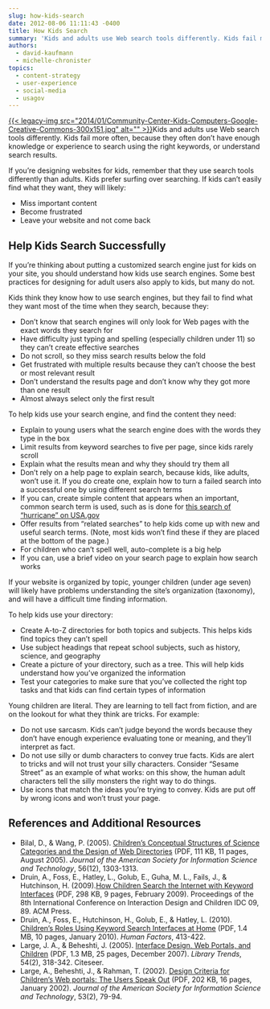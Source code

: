 ```yaml
---
slug: how-kids-search
date: 2012-08-06 11:11:43 -0400
title: How Kids Search
summary: 'Kids and adults use Web search tools differently. Kids fail more often, because they often don’t have enough knowledge or experience to search using the right keywords, or understand search results. If you’re designing websites for kids, remember that they use search tools differently than adults. Kids prefer surfing over searching.'
authors:
  - david-kaufmann
  - michelle-chronister
topics:
  - content-strategy
  - user-experience
  - social-media
  - usagov
---
```


[{{< legacy-img src="2014/01/Community-Center-Kids-Computers-Google-Creative-Commons-300x151.jpg" alt="" >}}](https://s3.amazonaws.com/digitalgov/_legacy-img/2014/01/Community-Center-Kids-Computers-Google-Creative-Commons-300x151.jpg)Kids and adults use Web search tools differently. Kids fail more often, because they often don’t have enough knowledge or experience to search using the right keywords, or understand search results.
  
If you’re designing websites for kids, remember that they use search tools differently than adults. Kids prefer surfing over searching. If kids can’t easily find what they want, they will likely:

  * Miss important content
  * Become frustrated
  * Leave your website and not come back

## Help Kids Search Successfully

If you’re thinking about putting a customized search engine just for kids on your site, you should understand how kids use search engines. Some best practices for designing for adult users also apply to kids, but many do not.

Kids think they know how to use search engines, but they fail to find what they want most of the time when they search, because they:

  * Don’t know that search engines will only look for Web pages with the exact words they search for
  * Have difficulty just typing and spelling (especially children under 11) so they can’t create effective searches
  * Do not scroll, so they miss search results below the fold
  * Get frustrated with multiple results because they can’t choose the best or most relevant result
  * Don’t understand the results page and don’t know why they got more than one result
  * Almost always select only the first result

To help kids use your search engine, and find the content they need:

  * Explain to young users what the search engine does with the words they type in the box
  * Limit results from keyword searches to five per page, since kids rarely scroll
  * Explain what the results mean and why they should try them all
  * Don’t rely on a help page to explain search, because kids, like adults, won’t use it. If you do create one, explain how to turn a failed search into a successful one by using different search terms
  * If you can, create simple content that appears when an important, common search term is used, such as is done for [this search of “hurricane” on USA.gov](http://search.usa.gov/search?utf8=%E2%9C%93&sc=0&query=hurricane&m=false&affiliate=usagov&filter=moderate&commit=Search)
  * Offer results from “related searches” to help kids come up with new and useful search terms. (Note, most kids won’t find these if they are placed at the bottom of the page.)
  * For children who can’t spell well, auto-complete is a big help
  * If you can, use a brief video on your search page to explain how search works

If your website is organized by topic, younger children (under age seven) will likely have problems understanding the site’s organization (taxonomy), and will have a difficult time finding information.

To help kids use your directory:

  * Create A-to-Z directories for both topics and subjects. This helps kids find topics they can’t spell
  * Use subject headings that repeat school subjects, such as history, science, and geography
  * Create a picture of your directory, such as a tree. This will help kids understand how you&#8217;ve organized the information
  * Test your categories to make sure that you&#8217;ve collected the right top tasks and that kids can find certain types of information

Young children are literal. They are learning to tell fact from fiction, and are on the lookout for what they think are tricks. For example:

  * Do not use sarcasm. Kids can’t judge beyond the words because they don’t have enough experience evaluating tone or meaning, and they’ll interpret as fact.
  * Do not use silly or dumb characters to convey true facts. Kids are alert to tricks and will not trust your silly characters. Consider “Sesame Street” as an example of what works: on this show, the human adult characters tell the silly monsters the right way to do things.
  * Use icons that match the ideas you’re trying to convey. Kids are put off by wrong icons and won’t trust your page.

## References and Additional Resources

  * Bilal, D., & Wang, P. (2005). [Childrenʼs Conceptual Structures of Science Categories and the Design of Web Directories](http://ithreads.pbworks.com/f/concepts.pdf) (PDF, 111 KB, 11 pages, August 2005). _Journal of the American Society for Information Science and Technology_, 56(12), 1303-1313.
  * Druin, A., Foss, E., Hatley, L., Golub, E., Guha, M. L., Fails, J., & Hutchinson, H. (2009).[How Children Search the Internet with Keyword Interfaces](http://hcil.cs.umd.edu/trs/2009-04/2009-04.pdf) (PDF, 298 KB, 9 pages, February 2009). Proceedings of the 8th International Conference on Interaction Design and Children IDC 09, 89. ACM Press.
  * Druin, A., Foss, E., Hutchinson, H., Golub, E., & Hatley, L. (2010). [Children’s Roles Using Keyword Search Interfaces at Home](http://dmrussell.net/CHI2010/docs/p413.pdf) (PDF, 1.4 MB, 10 pages, January 2010). _Human Factors_, 413-422.
  * Large, J. A., & Beheshti, J. (2005). [Interface Design, Web Portals, and Children](http://www.ideals.illinois.edu/handle/2142/3478) (PDF, 1.3 MB, 25 pages, December 2007). _Library Trends_, 54(2), 318-342. Citeseer.
  * Large, A., Beheshti, J., & Rahman, T. (2002). [Design Criteria for Childrenʼs Web portals: The Users Speak Out](https://www.ischool.utexas.edu/~i385q/spring2005/readings/Large_Beheshti-2002-Design.pdf) (PDF, 202 KB, 16 pages, January 2002). _Journal of the American Society for Information Science and Technology_, 53(2), 79-94.